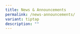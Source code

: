 ```yaml
---
title: News & Announcements
permalink: /news-announcements/
variant: tiptap
description: ""
---
```

